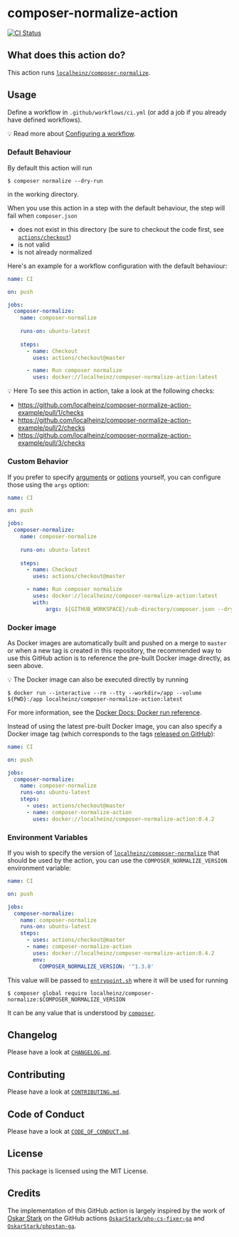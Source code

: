 # composer-normalize-action

[![CI Status](https://github.com/localheinz/composer-normalize-action/workflows/Continuous%20Integration/badge.svg)](https://github.com/localheinz/composer-normalize-action/actions)

## What does this action do?

This action runs [`localheinz/composer-normalize`](https://github.com/localheinz/composer-normalize).

## Usage

Define a workflow in `.github/workflows/ci.yml` (or add a job if you already have defined workflows). 

:bulb: Read more about [Configuring a workflow](https://help.github.com/en/articles/configuring-a-workflow).


### Default Behaviour

By default this action will run

```
$ composer normalize --dry-run
```

in the working directory. 

When you use this action in a step with the default behaviour, the step will fail when `composer.json`

- does not exist in this directory (be sure to checkout the code first, see [`actions/checkout`](https://github.com/actions/checkout))
- is not valid
- is not already normalized


Here's an example for a workflow configuration with the default behaviour:

```yaml
name: CI

on: push

jobs:
  composer-normalize:
    name: composer-normalize
    
    runs-on: ubuntu-latest
    
    steps:
      - name: Checkout
        uses: actions/checkout@master

      - name: Run composer normalize
        uses: docker://localheinz/composer-normalize-action:latest
```

:bulb: Here
To see this action in action, take a look at the following checks:

* https://github.com/localheinz/composer-normalize-action-example/pull/1/checks
* https://github.com/localheinz/composer-normalize-action-example/pull/2/checks
* https://github.com/localheinz/composer-normalize-action-example/pull/3/checks

### Custom Behavior

If you prefer to specify [arguments](https://github.com/localheinz/composer-normalize/tree/1.3.1#arguments) or [options](https://github.com/localheinz/composer-normalize/tree/1.3.1#options) yourself, you can configure those using the `args` option:

```yaml
name: CI

on: push

jobs:
  composer-normalize:
    name: composer-normalize
    
    runs-on: ubuntu-latest
    
    steps:
      - name: Checkout
        uses: actions/checkout@master

      - name: Run composer normalize
        uses: docker://localheinz/composer-normalize-action:latest
        with:
            args: ${GITHUB_WORKSPACE}/sub-directory/composer.json --dry-run
```

### Docker image

As Docker images are automatically built and pushed on a merge to `master` or when a new tag is created in this repository, the recommended way to use this GitHub action is to reference the pre-built Docker image directly, as seen above.

:bulb: The Docker image can also be executed directly by running

```
$ docker run --interactive --rm --tty --workdir=/app --volume ${PWD}:/app localheinz/composer-normalize-action:latest
```

For more information, see the [Docker Docs: Docker run reference](https://docs.docker.com/engine/reference/run/).

Instead of using the latest pre-built Docker image, you can also specify a Docker image tag (which corresponds to the tags [released on GitHub](https://github.com/localheinz/composer-normalize-action/releases)):

```yaml
name: CI

on: push

jobs:
  composer-normalize:
    name: composer-normalize
    runs-on: ubuntu-latest
    steps:
      - uses: actions/checkout@master
      - name: composer-normalize-action
        uses: docker://localheinz/composer-normalize-action:0.4.2
```

### Environment Variables

If you wish to specify the version of [`localheinz/composer-normalize`](https://github.com/localheinz/composer-normalize)  that should be used by the action, you can use the `COMPOSER_NORMALIZE_VERSION` environment variable:

```yaml
name: CI

on: push

jobs:
  composer-normalize:
    name: composer-normalize
    runs-on: ubuntu-latest
    steps:
      - uses: actions/checkout@master
      - name: composer-normalize-action
        uses: docker://localheinz/composer-normalize-action:0.4.2
        env:
          COMPOSER_NORMALIZE_VERSION: '^1.3.0'
```

This value will be passed to [`entrypoint.sh`](entrypoint.sh) where it will be used for running

```
$ composer global require localheinz/composer-normalize:$COMPOSER_NORMALIZE_VERSION
```

It can be any value that is understood by [`composer`](https://getcomposer.org/doc/articles/versions.md).

## Changelog

Please have a look at [`CHANGELOG.md`](CHANGELOG.md).

## Contributing

Please have a look at [`CONTRIBUTING.md`](.github/CONTRIBUTING.md).

## Code of Conduct

Please have a look at [`CODE_OF_CONDUCT.md`](.github/CODE_OF_CONDUCT.md).

## License

This package is licensed using the MIT License.

## Credits

The implementation of this GitHub action is largely inspired by the work of [Oskar Stark](https://github.com/OskarStark) on the GitHub actions [`OskarStark/php-cs-fixer-ga`](https://github.com/OskarStark/php-cs-fixer-ga) and [`OskarStark/phpstan-ga`](https://github.com/OskarStark/phpstan-ga).
